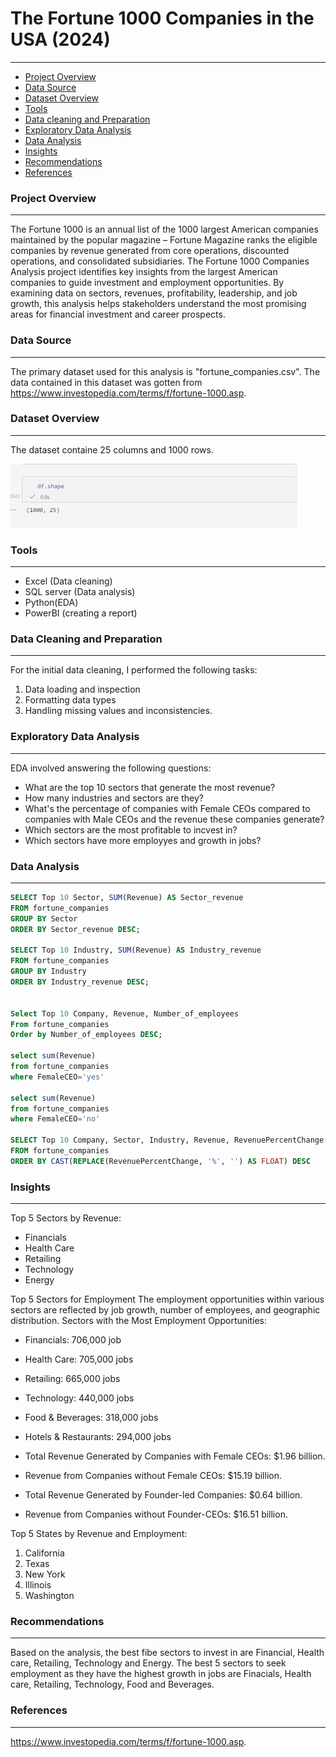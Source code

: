 # The Fortune 1000 Companies in the USA (2024)
---

- [Project Overview](#project.overview)
- [Data Source](#data.source)
- [Dataset Overview](#dataset.overview)
- [Tools](tools)
- [Data cleaning and Preparation](#data.cleaning.and.preparation)
- [Exploratory Data Analysis](#exploratory.data.analysis)
- [Data Analysis](#data.analysis)
- [Insights](#insights)
- [Recommendations](#recommendations)
- [References](#references)

### Project Overview
---
The Fortune 1000 is an annual list of the 1000 largest American companies maintained by the popular magazine – Fortune Magazine ranks the eligible companies by revenue generated from core operations, discounted operations, and consolidated subsidiaries. The Fortune 1000 Companies Analysis project identifies key insights from the largest American companies to guide investment and employment opportunities. By examining data on sectors, revenues, profitability, leadership, and job growth, this analysis helps stakeholders understand the most promising areas for financial investment and career prospects.

### Data Source 
---
The primary dataset used for this analysis is "fortune_companies.csv". The data contained in this dataset was gotten from https://www.investopedia.com/terms/f/fortune-1000.asp.

### Dataset Overview
---
The dataset containe 25 columns and 1000 rows.

![alt text](df.shape.png)

### Tools
---
- Excel (Data cleaning)
- SQL server (Data analysis)
- Python(EDA)
- PowerBI (creating a report)

### Data Cleaning and Preparation
---
For the initial data cleaning, I performed the following tasks:
1. Data loading and inspection
2. Formatting data types
3. Handling missing values and inconsistencies.

### Exploratory Data Analysis
---
EDA involved answering the following questions:
- What are the top 10 sectors that generate the most revenue?
- How many industries and sectors are they?
- What's the percentage of companies with Female CEOs  compared to companies with Male CEOs and the revenue these companies generate?
- Which sectors are the most profitable to incvest in?
- Which sectors have more employyes and growth in jobs?

### Data Analysis
---
``` sql
SELECT Top 10 Sector, SUM(Revenue) AS Sector_revenue
FROM fortune_companies
GROUP BY Sector
ORDER BY Sector_revenue DESC;

SELECT Top 10 Industry, SUM(Revenue) AS Industry_revenue
FROM fortune_companies
GROUP BY Industry
ORDER BY Industry_revenue DESC;


Select Top 10 Company, Revenue, Number_of_employees
From fortune_companies
Order by Number_of_employees DESC;

select sum(Revenue)
from fortune_companies
where FemaleCEO='yes'

select sum(Revenue)
from fortune_companies
where FemaleCEO='no'

SELECT Top 10 Company, Sector, Industry, Revenue, RevenuePercentChange
FROM fortune_companies
ORDER BY CAST(REPLACE(RevenuePercentChange, '%', '') AS FLOAT) DESC
```

### Insights
---
Top 5 Sectors by Revenue:
- Financials
- Health Care
- Retailing
- Technology
- Energy

Top 5 Sectors for Employment
The employment opportunities within various sectors are reflected by job growth, number of employees, and geographic distribution.
Sectors with the Most Employment Opportunities:
- Financials: 706,000 job 
- Health Care: 705,000 jobs
- Retailing: 665,000 jobs
- Technology: 440,000 jobs
- Food & Beverages: 318,000 jobs
- Hotels & Restaurants: 294,000 jobs

- Total Revenue Generated by Companies with Female CEOs: $1.96 billion.
- Revenue from Companies without Female CEOs: $15.19 billion.

- Total Revenue Generated by Founder-led Companies: $0.64 billion.
- Revenue from Companies without Founder-CEOs: $16.51 billion.

Top 5 States by Revenue and Employment:
1. California
2.	Texas
3.	New York
4.	Illinois
5.	Washington

### Recommendations
---
Based on the analysis, the best fibe sectors to invest in are Financial, Health care, Retailing, Technology and Energy. 
The best 5 sectors to seek employment as they have the highest growth in jobs are Finacials, Health care, Retailing, Technology, Food and Beverages. 

### References
---
https://www.investopedia.com/terms/f/fortune-1000.asp.













